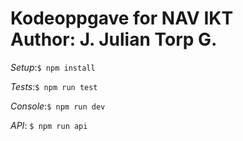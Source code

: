 # Kodeoppgave for NAV IKT <br> Author: J. Julian Torp G.

*Setup*:`$ npm install` 

*Tests*:`$ npm run test`

*Console*:`$ npm run dev`

*API*: `$ npm run api`
